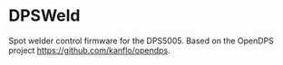 # DPSWeld
Spot welder control firmware for the DPS5005. Based on the OpenDPS project https://github.com/kanflo/opendps.

